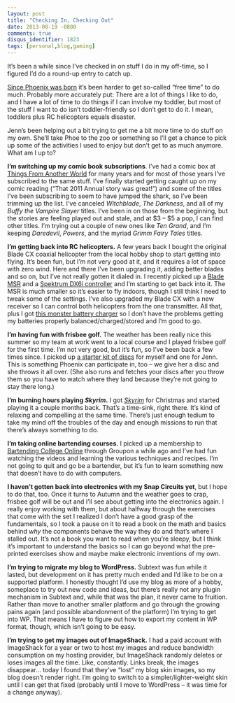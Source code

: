 ```yaml
---
layout: post
title: "Checking In, Checking Out"
date: 2013-08-19 -0800
comments: true
disqus_identifier: 1823
tags: [personal,blog,gaming]
---
```

It’s been a while since I’ve checked in on stuff I do in my off-time, so
I figured I’d do a round-up entry to catch up.

[Since Phoenix was
born](/archive/2010/12/01/phoenix-aeralynn-illig.aspx) it’s been harder
to get so-called “free time” to do much. Probably more accurately put:
There are a lot of things I like to do, and I have a lot of time to do
things if I can involve my toddler, but most of the stuff I want to do
isn’t toddler-friendly so I don’t get to do it. I mean, toddlers plus RC
helicopters equals disaster.

Jenn’s been helping out a bit trying to get me a bit more time to do
stuff on my own. She’ll take Phoe to the zoo or something so I’ll get a
chance to pick up some of the activities I used to enjoy but don’t get
to as much anymore. What am I up to?

**I’m switching up my comic book subscriptions**. I’ve had a comic box
at [Things From Another World](http://www.tfaw.com) for many years and
for most of those years I’ve subscribed to the same stuff. I’ve finally
started getting caught up on my comic reading (“That 2011 Annual story
was great!”) and some of the titles I’ve been subscribing to seem to
have jumped the shark, so I’ve been trimming up the list. I’ve canceled
*Witchblade*, *The Darkness*, and all of my *Buffy the Vampire Slayer*
titles. I’ve been in on those from the beginning, but the stories are
feeling played out and stale, and at $3 – $5 a pop, I can find other
titles. I’m trying out a couple of new ones like *Ten Grand*, and I’m
keeping *Daredevil*, *Powers*, and the myriad *Grimm Fairy Tales*
titles.

**I’m getting back into RC helicopters.** A few years back I bought the
original Blade CX coaxial helicopter from the local hobby shop to start
getting into flying. It’s been fun, but I’m not very good at it, and it
requires a lot of space with zero wind. Here and there I’ve been
upgrading it, adding better blades and so on, but I’ve not really gotten
it dialed in. I recently picked up a [Blade
MSR](http://www.amazon.com/dp/B009WQFKMQ?tag=mhsvortex) and a [Spektrum
DX6i controller](http://www.amazon.com/dp/B004M13YI8?tag=mhsvortex) and
I’m starting to get back into it. The MSR is much smaller so it’s easier
to fly indoors, though I still think I need to tweak some of the
settings. I’ve also upgraded my Blade CX with a new receiver so I can
control both helicopters from the one transmitter. All that, plus I got
[this monster battery
charger](http://www.hobbyking.com/hobbyking/store/__19676__HobbyKing_4B6_Balance_Charger_Plus_Accessories_200W_USA_Warehouse_.html)
so I don’t have the problems getting my batteries properly
balanced/charged/stored and I’m good to go.

**I’m having fun with frisbee golf.** The weather has been really nice
this summer so my team at work went to a local course and I played
frisbee golf for the first time. I’m not very good, but it’s fun, so
I’ve been back a few times since. I picked up [a starter kit of
discs](http://www.amazon.com/dp/B000Q838XW?tag=mhsvortex) for myself and
one for Jenn. This is something Phoenix can participate in, too – we
give her a disc and she throws it all over. (She also runs and fetches
your discs after you throw them so you have to watch where they land
because they’re not going to stay there long.)

**I’m burning hours playing *Skyrim*.** I got
*[Skyrim](http://www.amazon.com/dp/B004HYK956?tag=mhsvortex)* for
Christmas and started playing it a couple months back. That’s a
time-sink, right there. It’s kind of relaxing and compelling at the same
time. There’s just enough tedium to take my mind off the troubles of the
day and enough missions to run that there’s always something to do.

**I’m taking online bartending courses.** I picked up a membership to
[Bartending College Online](http://www.bartendingcollegeonline.com/)
through Groupon a while ago and I’ve had fun watching the videos and
learning the various techniques and recipes. I’m not going to quit and
go be a bartender, but it’s fun to learn something new that doesn’t have
to do with computers.

**I haven’t gotten back into electronics with my Snap Circuits yet**,
but I hope to do that, too. Once it turns to Autumn and the weather goes
to crap, frisbee golf will be out and I’ll see about getting into the
electronics again. I really enjoy working with them, but about halfway
through the exercises that come with the set I realized I don’t have a
good grasp of the fundamentals, so I took a pause on it to read a book
on the math and basics behind *why* the components behave the way they
do and that’s where I stalled out. It’s not a book you want to read when
you’re sleepy, but I think it’s important to understand the basics so I
can go beyond what the pre-printed exercises show and maybe make
electronic inventions of my own.

**I’m trying to migrate my blog to WordPress.** Subtext was fun while it
lasted, but development on it has pretty much ended and I’d like to be
on a supported platform. I honestly thought I’d use my blog as more of a
hobby, someplace to try out new code and ideas, but there’s really not
any plugin mechanism in Subtext and, while that was the plan, it never
came to fruition. Rather than move to another smaller platform and go
through the growing pains again (and possible abandonment of the
platform) I’m trying to get into WP. That means I have to figure out how
to export my content in WP format, though, which isn’t going to be easy.

**I’m trying to get my images out of ImageShack.** I had a paid account
with ImageShack for a year or two to host my images and reduce bandwidth
consumption on my hosting provider, but ImageShack randomly deletes or
loses images all the time. Like, constantly. Links break, the images
disappear… today I found that they’ve “lost” my blog skin images, so my
blog doesn’t render right. I’m going to switch to a
simpler/lighter-weight skin until I can get that fixed (probably until I
move to WordPress – it was time for a change anyway).

